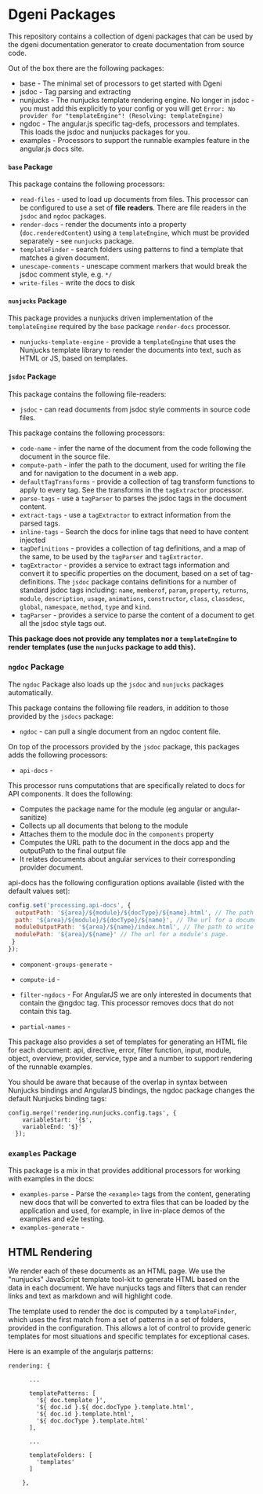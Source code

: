 # Dgeni Packages

This repository contains a collection of dgeni packages that can be used by the dgeni documentation
generator to create documentation from source code.


Out of the box there are the following packages:

* base - The minimal set of processors to get started with Dgeni
* jsdoc - Tag parsing and extracting
* nunjucks - The nunjucks template rendering engine. No longer in jsdoc - you must add this
  explicitly to your config or you will get
  `Error: No provider for "templateEngine"! (Resolving: templateEngine)`
* ngdoc - The angular.js specific tag-defs, processors and templates.  This loads the jsdoc and
  nunjucks packages for you.
* examples - Processors to support the runnable examples feature in the angular.js docs site.

#### `base` Package

This package contains the following processors:

* `read-files` - used to load up documents from files.  This processor can be configured to use a
set of **file readers**. There are file readers in the `jsdoc` and `ngdoc` packages.
* `render-docs` - render the documents into a property (`doc.renderedContent`) using a
`templateEngine`, which must be provided separately - see `nunjucks` package.
* `templateFinder` - search folders using patterns to find a template that matches a given document.
* `unescape-comments` - unescape comment markers that would break the jsdoc comment style,
e.g. `*/`
* `write-files` - write the docs to disk

#### `nunjucks` Package

This package provides a nunjucks driven implementation of the `templateEngine` required by the
`base` package `render-docs` processor.

* `nunjucks-template-engine` - provide a `templateEngine` that uses the Nunjucks template library
to render the documents into text, such as HTML or JS, based on templates.

#### `jsdoc` Package

This package contains the following file-readers:

* `jsdoc` - can read documents from jsdoc style comments in source code files.

This package contains the following processors:

* `code-name` - infer the name of the document from the code following the document in the source
file.
* `compute-path` - infer the path to the document, used for writing the file and for navigation
to the document in a web app.
* `defaultTagTransforms` - provide a collection of tag transform functions to apply to every tag.
See the transforms in the `tagExtractor` processor.
* `parse-tags` - use a `tagParser` to parses the jsdoc tags in the document content.
* `extract-tags` - use a `tagExtractor` to extract information from the parsed tags.
* `inline-tags` - Search the docs for inline tags that need to have content injected
* `tagDefinitions` - provides a collection of tag definitions, and a map of the same, to be used by
the `tagParser` and `tagExtractor`.
* `tagExtractor` - provides a service to extract tags information and convert it to specific
properties on the document, based on a set of tag-definitions.
The `jsdoc` package contains definitions for a number of standard jsdoc tags including: `name`,
`memberof`, `param`, `property`, `returns`, `module`, `description`, `usage`,
`animations`, `constructor`, `class`, `classdesc`, `global`, `namespace`, `method`, `type` and
`kind`.
* `tagParser` - provides a service to parse the content of a document to get all the jsdoc style
tags out.

**This package does not provide any templates nor a `templateEngine` to render templates (use the
`nunjucks` package to add this).**

### `ngdoc` Package

The `ngdoc` Package also loads up the `jsdoc` and `nunjucks` packages automatically.

This package contains the following file readers, in addition to those provided by the `jsdocs`
package:

* `ngdoc` - can pull a single document from an ngdoc content file.

On top of the processors provided by the `jsdoc` package, this packages adds the following processors:

* `api-docs` -

This processor runs computations that are specifically related to docs for API components. It does the following:

  - Computes the package name for the module (eg angular or angular-sanitize)
  - Collects up all documents that belong to the module
  - Attaches them to the module doc in the `components` property
  - Computes the URL path to the document in the docs app and the outputPath to the final output file
  - It relates documents about angular services to their corresponding provider document.

api-docs has the following configuration options available (listed with the default values set):

  ```js
  config.set('processing.api-docs', {
    outputPath: '${area}/${module}/${docType}/${name}.html', // The path to write an api document's page to.
    path: '${area}/${module}/${docType}/${name}', // The url for a document's page.
    moduleOutputPath: '${area}/${name}/index.html', // The path to write an api module's page to.
    modulePath: '${area}/${name}' // The url for a module's page.
   }
  });
  ```

* `component-groups-generate` -

* `compute-id` -

* `filter-ngdocs` -
For AngularJS we are only interested in documents that contain the @ngdoc tag.  This processor
removes docs that do not contain this tag.

* `partial-names` -


This package also provides a set of templates for generating an HTML file for each document: api,
directive, error, filter function, input, module, object, overview, provider, service, type and a
number to support rendering of the runnable examples.

You should be aware that because of the overlap in syntax between Nunjucks bindings and AngularJS
bindings, the ngdoc package changes the default Nunjucks binding tags:

```
config.merge('rendering.nunjucks.config.tags', {
    variableStart: '{$',
    variableEnd: '$}'
  });
```

### `examples` Package

This package is a mix in that provides additional processors for working with examples in the docs:

* `examples-parse` -
Parse the `<example>` tags from the content, generating new docs that will be converted to extra
files that can be loaded by the application and used, for example, in live in-place demos of the
examples and e2e testing.
* `examples-generate` -



## HTML Rendering

We render each of these documents as an HTML page. We use the "nunjucks" JavaScript template
tool-kit to generate HTML based on the data in each document. We have nunjucks tags and filters that
can render links and text as markdown and will highlight code.

The template used to render the doc is computed by a `templateFinder`, which uses the first match
from a set of patterns in a set of folders, provided in the configuration. This allows a lot of control to provide
generic templates for most situations and specific templates for exceptional cases.

Here is an example of the angularjs patterns:

```
rendering: {

      ...

      templatePatterns: [
        '${ doc.template }',
        '${ doc.id }.${ doc.docType }.template.html',
        '${ doc.id }.template.html',
        '${ doc.docType }.template.html'
      ],

      ...

      templateFolders: [
        'templates'
      ]

    },
```
